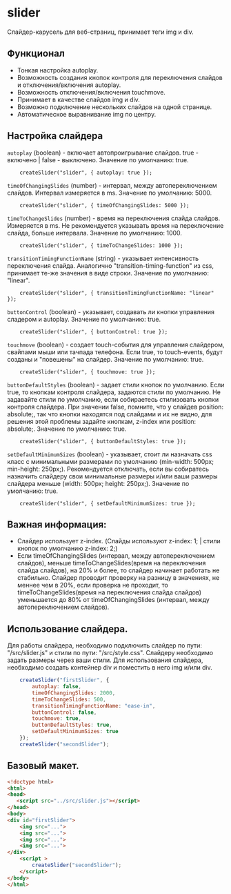 # slider
Слайдер-карусель для веб-страниц, принимает теги img и div.
## Функционал
* Тонкая настройка autoplay.
* Возможность создания кнопок контроля для переключения слайдов и отключения/включения autoplay.
* Возможность отключения/включения touchmove.
* Принимает в качестве слайдов img и div.
* Возможно подключение нескольких слайдов на одной странице.
* Автоматическое выравнивание img по центру.
## Настройка слайдера
`autoplay` (boolean) - включает автопроигрывание слайдов. true - включено | false - выключено.
Значение по умолчанию: true.
```JS
    createSlider("slider", { autoplay: true });
```

`timeOfChangingSlides` (number) - интервал, между автопереключением слайдов. Интервал измеряется в ms.
Значение по умолчанию: 5000.
```JS
    createSlider("slider", { timeOfChangingSlides: 5000 });
```

`timeToChangeSlides` (number) - время на переключения слайда слайдов. Измеряется в ms. Не рекомендуется указывать время на переключение слайда, больше интервала.
Значение по умолчанию: 1000.
```JS
    createSlider("slider", { timeToChangeSlides: 1000 });
```

`transitionTimingFunctionName` (string) - указывает интенсивность переключения слайда. Аналогично "transition-timing-function" из css, принимает те-же значения в виде строки.
Значение по умолчанию: "linear".
```JS
    createSlider("slider", { transitionTimingFunctionName: "linear" });
```

`buttonControl` (boolean) - указывает, создавать ли кнопки управления сладером и autoplay.
Значение по умолчанию: true.
```JS
    createSlider("slider", { buttonControl: true });
```

`touchmove` (boolean) - создает touch-события для управления слайдером, свайпами мыши или тачпада телефона. Если true, то touch-events, будут созданы и "повешены" на слайдер.
Значение по умолчанию: true.
```JS
    createSlider("slider", { touchmove: true });
```

`buttonDefaultStyles` (boolean) - задает стили кнопок по умолчанию. Если true, то кнопкам контроля слайдера, задаются стили по умолчанию.
Не задавайте стили по умолчанию, если собираетесь стилизовать кнопки контроля слайдера.
При значении false, помните, что у слайдев position: absolute;, так что кнопки находятся под слайдами и их не видно,
для решения этой проблемы задайте кнопкам, z-index или position: absolute;.
Значение по умолчанию: true.
```JS
    createSlider("slider", { buttonDefaultStyles: true });
```

`setDefaultMinimumSizes` (boolean) - указывает, стоит ли назначать css класс с минимальными размерами по умолчанию (min-width: 500px; min-height: 250px;).
Рекомендуется отключать, если вы собиратесь назначить слайдеру свои минимальные размеры и/или ваши размеры слайдера меньше (width: 500px; height: 250px;).
Значение по умолчанию: true.
```JS
    createSlider("slider", { setDefaultMinimumSizes: true });
```

## Важная информация:
* Слайдер использует z-index. (Слайды используют z-index: 1; | стили кнопок по умолчанию z-index: 2;)
* Если timeOfChangingSlides (интервал, между автопереключением слайдов), меньше timeToChangeSlides(время на переключения слайда слайдов), на 20% и более, то слайдер начинает работать не стабильно. Слайдер проводит проверку на разницу в значениях, не меннее чем в 20%, если проверка не проходит, то timeToChangeSlides(время на переключения слайда слайдов) уменьшается до 80% от timeOfChangingSlides (интервал, между автопереключением слайдов).

## Использование слайдера.
Для работы слайдера, необходимо подключить слайдер по пути: "/src/slider.js" и стили по пути: "/src/style.css". Слайдеру необходимо задать размеры через ваши стили.
Для использования слайдера, необходимо создать контейнер div и поместить в него img и/или div.

```js
    createSlider("firstSlider", {
        autoplay: false,
        timeOfChangingSlides: 2000,
        timeToChangeSlides: 500,
        transitionTimingFunctionName: "ease-in",
        buttonControl: false,
        touchmove: true,
        buttonDefaultStyles: true,
        setDefaultMinimumSizes: true
    });
    createSlider("secondSlider");
```

## Базовый макет.

```html
<!doctype html>
<html>
<head>
   <script src="../src/slider.js"></script>
</head>
<body>
<div id="firstSlider">
    <img src="...">
    <img src="...">
    <img src="...">
    <img src="...">
</div>
    <script >
        createSlider("secondSlider");
    </script>
</body>
</html>
```